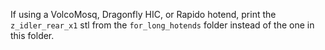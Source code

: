 If using a VolcoMosq, Dragonfly HIC, or Rapido hotend, print the `z_idler_rear_x1` stl from the `for_long_hotends` folder instead of the one in this folder.